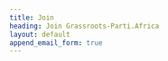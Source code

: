 ```yaml
---
title: Join
heading: Join Grassroots-Parti.Africa 
layout: default
append_email_form: true
---
```


[about]: /about
[MMoU]: /manifesto
